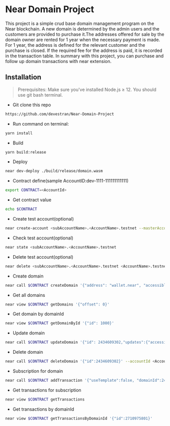 # Near Domain Project
This project is a simple crud base domain management program on the Near blockchain. A new domain is determined by the admin users and the customers are provided to purchase it.The addresses offered for sale by the domain owner are rented for 1 year when the necessary payment is made. For 1 year, the address is defined for the relevant customer and the purchase is closed. If the required fee for the address is paid, it is recorded in the transaction table. In summary with this project, you can purchase and follow up domain transactions with near extension.
## Installation
>  Prerequisites: Make sure you've installed Node.js ≥ 12. You should use git bash terminal.
- Git clone this repo
```sh 
https://github.com/devestran/Near-Domain-Project 
```
- Run command on terminal:
```sh 
yarn install
```
- Build
```sh 
yarn build:release
```
- Deploy
```sh 
near dev-deploy ./build/release/domain.wasm
```
- Contract define(sample AccountID:dev-1111-111111111111)
```sh 
export CONTRACT=<AccountId>
```
- Get contract value
```sh 
echo $CONTRACT
```
- Create test account(optional)
```sh 
near create-account <subAccountName>.<AccountName>.testnet --masterAccount <AccountName>.testnet --initialBalance 20
```
- Check test account(optional)
```sh 
near state <subAccountName>.<AccountName>.testnet
```
- Delete test account(optional)
```sh 
near delete <subAccountName>.<AccountName>.testnet <AccountName>.testnet
```
- Create domain
```sh 
near call $CONTRACT createDomain '{"address": "wallet.near", "accessible": true, "description": "Available near url", "price": "1000000000000000000000000"}'  --accountId <AccountName>.testnet
```
- Get all domains
```sh 
near view $CONTRACT getDomains '{"offset": 0}' 
```
- Get domain by domainId
```sh 
near view $CONTRACT getDomainById '{"id": 1000}' 
```
- Update domain
```sh 
near call $CONTRACT updateDomain '{"id": 2434609302,"updates":{"accessible":false,"description":"change","createdDate":0, "expiredDate":0,"price":"2000000000000000000000000"}}' --accountId <AccountName>.testnet
```
- Delete domain
```sh 
near call $CONTRACT deleteDomain '{"id":2434609302}' --accountId <AccountName>.testnet
```
- Subscription for domain
```sh 
near call $CONTRACT addTransaction '{"useTemplate":false, "domainId":2434609302}' --accountId <AccountName>.testnet --deposit 4
```
- Get transactions for subscription
```sh 
near view $CONTRACT getTransactions
```
- Get transactions by domainId
```sh 
near view $CONTRACT getTransactionsByDomainId '{"id":2710975801}'
```

